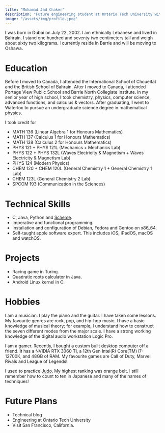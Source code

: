 ```yaml
---
title: "Mohamad Jad Chaker"
description: "Future engineering student at Ontario Tech University with interests in programming, music production, and gaming"
image: "/assets/img/profile.jpeg"
---
```


I was born in Dubai on July 22, 2002. I am ethnically Lebanese and lived in Bahrain. I stand one hundred and seventy two centimeters tall and weigh about sixty two kilograms. I currently reside in Barrie and will be moving to Oshawa.

# Education
Before I moved to Canada, I attended the International School of Choueifat and the British School of Bahrain. After I moved to Canada, I attended Portage View Public School and Barrie North Collegiate Institute. In my senior year of high school, I took chemistry, physics, computer science, advanced functions, and calculus & vectors. After graduating, I went to Waterloo to pursue an undergraduate science degree in mathematical physics.

I took credit for
- MATH 136 (Linear Algebra 1 for Honours Mathematics)
- MATH 137 (Calculus 1 for Honours Mathematics)
- MATH 138 (Calculus 2 for Honours Mathematics)
- PHYS 121 + PHYS 121L (Mechanics + Mechanics Lab)
- PHYS 122 + PHYS 132L (Waves Electricity & Magnetism + Waves Electricity & Magnetism Lab)
- PHYS 124 (Modern Physics)
- CHEM 120 + CHEM 120L (General Chemistry 1 + General Chemistry 1 Lab)
- CHEM 123L (General Chemistry 2 Lab)
- SPCOM 193 (Communication in the Sciences)

# Technical Skills
- C, Java, Python and [Scheme](https://www.scheme.org). 
- Imperative and functional programming.  
- Installation and configuration of Debian, Fedora and Gentoo on x86_64.
- Self-taught apple software expert. This includes iOS, iPadOS, macOS and watchOS.

# Projects
- Racing game in Turing.
- Quadratic roots calculator in Java.
- Android Linux kernel in C.

# Hobbies
I am a musician. I play the piano and the guitar. I have taken some lessons. My favourite genres are rock, pop, and hip-hop music. I have a basic knowledge of musical theory; for example, I understand how to construct the seven different modes from the major scale. I have a strong working knowledge of the digital audio workstation Logic Pro. 

I am a gamer. Recently, I bought a custom built desktop computer off a friend. It has a NVIDIA RTX 3060 Ti, a 12th Gen Intel(R) Core(TM) i7-12700K, and 48GB of RAM. My favourite games are Call of Duty, Marvel Rivals and League of Legends! 

I used to practice [Judo](https://en.wikipedia.org/wiki/Judo). My highest ranking was orange belt. I still remember how to count to ten in Japanese and many of the names of techniques!

# Future Plans
- Technical blog
- Engineering at Ontario Tech University
- Visit San Francisco, California.
